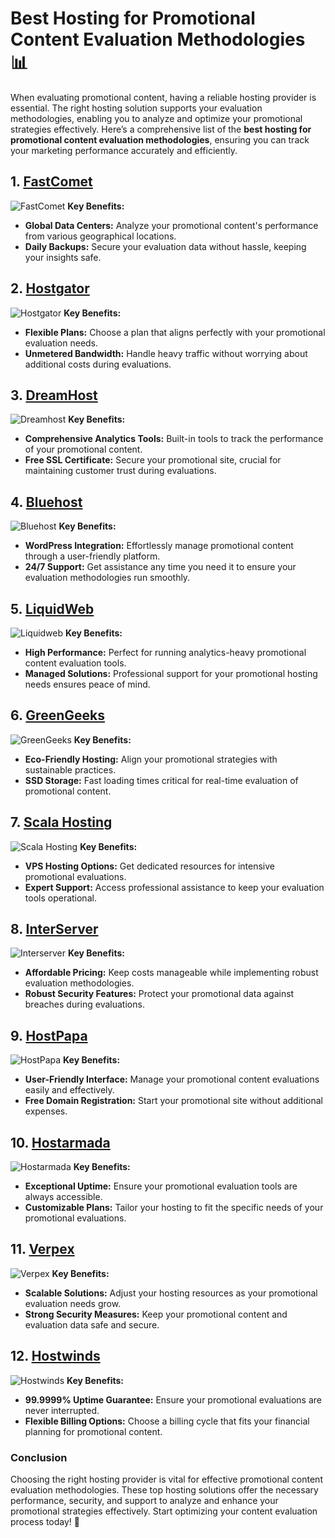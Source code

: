 # Best Hosting for Promotional Content Evaluation Methodologies 📊

When evaluating promotional content, having a reliable hosting provider is essential. The right hosting solution supports your evaluation methodologies, enabling you to analyze and optimize your promotional strategies effectively. Here’s a comprehensive list of the **best hosting for promotional content evaluation methodologies**, ensuring you can track your marketing performance accurately and efficiently.

## 1. [FastComet](https://snipitx.com/fastcomet-jy)
![FastComet](https://i.imgur.com/7qgXuWp.png "FastComet Hosting")
**Key Benefits:**
- **Global Data Centers:** Analyze your promotional content's performance from various geographical locations.
- **Daily Backups:** Secure your evaluation data without hassle, keeping your insights safe.

## 2. [Hostgator](https://snipitx.com/hostgator-jy)
![Hostgator](https://i.imgur.com/BcVkH57.jpeg "Hostgator Hosting")
**Key Benefits:**
- **Flexible Plans:** Choose a plan that aligns perfectly with your promotional evaluation needs.
- **Unmetered Bandwidth:** Handle heavy traffic without worrying about additional costs during evaluations.

## 3. [DreamHost](https://snipitx.com/dreamhost-jy)
![Dreamhost](https://i.imgur.com/rXIg8ip.jpeg "Dreamhost Hosting")
**Key Benefits:**
- **Comprehensive Analytics Tools:** Built-in tools to track the performance of your promotional content.
- **Free SSL Certificate:** Secure your promotional site, crucial for maintaining customer trust during evaluations.

## 4. [Bluehost](https://snipitx.com/bluehost-jy)
![Bluehost](https://i.imgur.com/PasFF9E.jpeg "Bluehost Hosting")
**Key Benefits:**
- **WordPress Integration:** Effortlessly manage promotional content through a user-friendly platform.
- **24/7 Support:** Get assistance any time you need it to ensure your evaluation methodologies run smoothly.

## 5. [LiquidWeb](https://snipitx.com/liquidweb-jy)
![Liquidweb](https://i.imgur.com/4IvT9SC.jpeg "Liquidweb Hosting")
**Key Benefits:**
- **High Performance:** Perfect for running analytics-heavy promotional content evaluation tools.
- **Managed Solutions:** Professional support for your promotional hosting needs ensures peace of mind.

## 6. [GreenGeeks](https://snipitx.com/greengeeks-jy)
![GreenGeeks](https://i.imgur.com/eEwuntu.jpg "GreenGeeks Hosting")
**Key Benefits:**
- **Eco-Friendly Hosting:** Align your promotional strategies with sustainable practices.
- **SSD Storage:** Fast loading times critical for real-time evaluation of promotional content.

## 7. [Scala Hosting](https://snipitx.com/scala-jy)
![Scala Hosting](https://i.imgur.com/uJ5JIK3.png "Scala Web Hosting")
**Key Benefits:**
- **VPS Hosting Options:** Get dedicated resources for intensive promotional evaluations.
- **Expert Support:** Access professional assistance to keep your evaluation tools operational.

## 8. [InterServer](https://snipitx.com/interserver-jy)
![Interserver](https://i.imgur.com/OM5dOEW.jpeg "Interserver Hosting")
**Key Benefits:**
- **Affordable Pricing:** Keep costs manageable while implementing robust evaluation methodologies.
- **Robust Security Features:** Protect your promotional data against breaches during evaluations.

## 9. [HostPapa](https://snipitx.com/hostpapa-jy)
![HostPapa](https://i.imgur.com/ouDTkvl.jpeg "HostPapa Hosting")
**Key Benefits:**
- **User-Friendly Interface:** Manage your promotional content evaluations easily and effectively.
- **Free Domain Registration:** Start your promotional site without additional expenses.

## 10. [Hostarmada](https://snipitx.com/hostarmada-jy)
![Hostarmada](https://i.imgur.com/KFbdf3o.jpeg "Hostarmada Hosting")
**Key Benefits:**
- **Exceptional Uptime:** Ensure your promotional evaluation tools are always accessible.
- **Customizable Plans:** Tailor your hosting to fit the specific needs of your promotional evaluations.

## 11. [Verpex](https://snipitx.com/verpex-jy)
![Verpex](https://i.imgur.com/6x5LhiS.jpeg "Verpex Hosting")
**Key Benefits:**
- **Scalable Solutions:** Adjust your hosting resources as your promotional evaluation needs grow.
- **Strong Security Measures:** Keep your promotional content and evaluation data safe and secure.

## 12. [Hostwinds](https://snipitx.com/hostwinds-jy)
![Hostwinds](https://i.imgur.com/53aSNXx.jpeg "Hostwinds Hosting")
**Key Benefits:**
- **99.9999% Uptime Guarantee:** Ensure your promotional evaluations are never interrupted.
- **Flexible Billing Options:** Choose a billing cycle that fits your financial planning for promotional content.

### Conclusion
Choosing the right hosting provider is vital for effective promotional content evaluation methodologies. These top hosting solutions offer the necessary performance, security, and support to analyze and enhance your promotional strategies effectively. Start optimizing your content evaluation process today! 🚀
